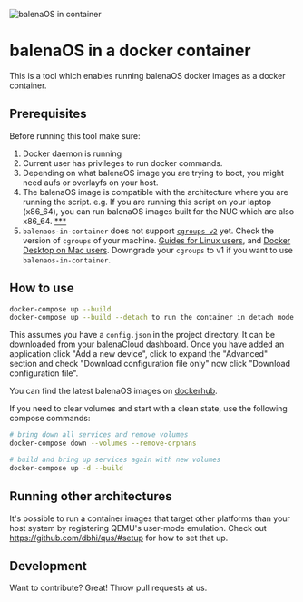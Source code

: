 ![balenaOS in container](/images/balenaos-in-container.png)

# balenaOS in a docker container

This is a tool which enables running balenaOS docker images as a docker container.

## Prerequisites

Before running this tool make sure:

1. Docker daemon is running
2. Current user has privileges to run docker commands.
3. Depending on what balenaOS image you are trying to boot, you might need aufs or overlayfs on your host.
4. The balenaOS image is compatible with the architecture where you are running the script. e.g. If you are running this script on your laptop (x86_64), you can run balenaOS images built for the NUC which are also x86_64. [***](#running-other-architectures)
5. `balenaos-in-container` does not support [`cgroups v2`](https://www.kernel.org/doc/html/latest/admin-guide/cgroup-v2.html) yet. Check the version of `cgroups` of your machine. [Guides for Linux users](https://unix.stackexchange.com/questions/619681/how-can-i-find-out-what-version-of-cgroups-i-have), and [Docker Desktop on Mac users](https://docs.docker.com/desktop/mac/release-notes/#bug-fixes-and-minor-changes-1). Downgrade your `cgroups` to v1 if you want to use `balenaos-in-container`.

## How to use

```bash
docker-compose up --build
docker-compose up --build --detach to run the container in detach mode
```

This assumes you have a `config.json` in the project directory. It can be downloaded from your balenaCloud dashboard. Once you have added an application click "Add a new device", click to expand the "Advanced" section and check "Download configuration file only" now click "Download configuration file".

You can find the latest balenaOS images on [dockerhub](https://hub.docker.com/r/resin/resinos/tags).

If you need to clear volumes and start with a clean state, use the following compose commands:

```bash
# bring down all services and remove volumes
docker-compose down --volumes --remove-orphans

# build and bring up services again with new volumes
docker-compose up -d --build
```

## Running other architectures

It's possible to run a container images that target other platforms than your host system by registering QEMU's user-mode emulation.
Check out https://github.com/dbhi/qus/#setup for how to set that up.

## Development

Want to contribute? Great! Throw pull requests at us.
